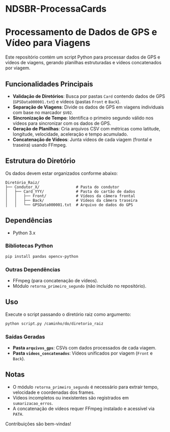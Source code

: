 # NDSBR-ProcessaCards
# Processamento de Dados de GPS e Vídeo para Viagens

Este repositório contém um script Python para processar dados de GPS e vídeos de viagens, gerando planilhas estruturadas e vídeos concatenados por viagem.

## Funcionalidades Principais

- **Validação de Diretórios**: Busca por pastas `Card` contendo dados de GPS (`GPSData000001.txt`) e vídeos (pastas `Front` e `Back`).
- **Separação de Viagens**: Divide os dados de GPS em viagens individuais com base no marcador `$V02`.
- **Sincronização de Tempo**: Identifica o primeiro segundo válido nos vídeos para sincronizar com os dados de GPS.
- **Geração de Planilhas**: Cria arquivos CSV com métricas como latitude, longitude, velocidade, aceleração e tempo acumulado.
- **Concatenação de Vídeos**: Junta vídeos de cada viagem (frontal e traseira) usando FFmpeg.

## Estrutura do Diretório

Os dados devem estar organizados conforme abaixo:

```
Diretório_Raiz/
├── Condutor_X/                # Pasta do condutor
│   ├── Card_YYY/              # Pasta do cartão de dados
│   │   ├── Front/             # Vídeos da câmera frontal
│   │   ├── Back/              # Vídeos da câmera traseira
│   │   └── GPSData000001.txt  # Arquivo de dados do GPS
```

## Dependências

- Python 3.x

### Bibliotecas Python

```bash
pip install pandas opencv-python
```

### Outras Dependências

- FFmpeg (para concatenação de vídeos).
- Módulo `retorna_primeiro_segundo` (não incluído no repositório).

## Uso

Execute o script passando o diretório raiz como argumento:

```bash
python script.py /caminho/do/diretorio_raiz
```

### Saídas Geradas

- **Pasta `arquivos_gps`**: CSVs com dados processados de cada viagem.
- **Pasta `videos_concatenados`**: Vídeos unificados por viagem (`Front` e `Back`).

## Notas

- O módulo `retorna_primeiro_segundo` é necessário para extrair tempo, velocidade e coordenadas dos frames.
- Vídeos incompletos ou inexistentes são registrados em `sumarizacao_erros`.
- A concatenação de vídeos requer FFmpeg instalado e acessível via `PATH`.

Contribuições são bem-vindas!  
